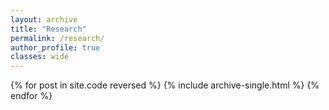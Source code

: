 ```yaml
---
layout: archive
title: "Research"
permalink: /research/
author_profile: true
classes: wide
---
```


{% for post in site.code reversed %}
  {% include archive-single.html %}
{% endfor %}
